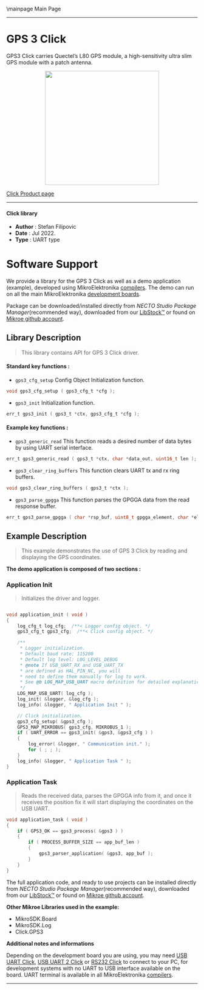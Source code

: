 \mainpage Main Page
 
---
# GPS 3 Click

GPS3 Click carries Quectel’s L80 GPS module, a high-sensitivity ultra slim GPS module with a patch antenna.

<p align="center">
  <img src="https://download.mikroe.com/images/click_for_ide/gps3_click.png" height=300px>
</p>

[Click Product page](https://www.mikroe.com/gps-3-click)

---


#### Click library

- **Author**        : Stefan Filipovic
- **Date**          : Jul 2022.
- **Type**          : UART type


# Software Support

We provide a library for the GPS 3 Click
as well as a demo application (example), developed using MikroElektronika
[compilers](https://www.mikroe.com/necto-studio).
The demo can run on all the main MikroElektronika [development boards](https://www.mikroe.com/development-boards).

Package can be downloaded/installed directly from *NECTO Studio Package Manager*(recommended way), downloaded from our [LibStock&trade;](https://libstock.mikroe.com) or found on [Mikroe github account](https://github.com/MikroElektronika/mikrosdk_click_v2/tree/master/clicks).

## Library Description

> This library contains API for GPS 3 Click driver.

#### Standard key functions :

- `gps3_cfg_setup` Config Object Initialization function.
```c
void gps3_cfg_setup ( gps3_cfg_t *cfg );
```

- `gps3_init` Initialization function.
```c
err_t gps3_init ( gps3_t *ctx, gps3_cfg_t *cfg );
```

#### Example key functions :

- `gps3_generic_read` This function reads a desired number of data bytes by using UART serial interface.
```c
err_t gps3_generic_read ( gps3_t *ctx, char *data_out, uint16_t len );
```

- `gps3_clear_ring_buffers` This function clears UART tx and rx ring buffers.
```c
void gps3_clear_ring_buffers ( gps3_t *ctx );
```

- `gps3_parse_gpgga` This function parses the GPGGA data from the read response buffer.
```c
err_t gps3_parse_gpgga ( char *rsp_buf, uint8_t gpgga_element, char *element_data );
```

## Example Description

> This example demonstrates the use of GPS 3 Click by reading and displaying the GPS coordinates.

**The demo application is composed of two sections :**

### Application Init

> Initializes the driver and logger.

```c

void application_init ( void )
{
    log_cfg_t log_cfg;  /**< Logger config object. */
    gps3_cfg_t gps3_cfg;  /**< Click config object. */

    /** 
     * Logger initialization.
     * Default baud rate: 115200
     * Default log level: LOG_LEVEL_DEBUG
     * @note If USB_UART_RX and USB_UART_TX 
     * are defined as HAL_PIN_NC, you will 
     * need to define them manually for log to work. 
     * See @b LOG_MAP_USB_UART macro definition for detailed explanation.
     */
    LOG_MAP_USB_UART( log_cfg );
    log_init( &logger, &log_cfg );
    log_info( &logger, " Application Init " );

    // Click initialization.
    gps3_cfg_setup( &gps3_cfg );
    GPS3_MAP_MIKROBUS( gps3_cfg, MIKROBUS_1 );
    if ( UART_ERROR == gps3_init( &gps3, &gps3_cfg ) ) 
    {
        log_error( &logger, " Communication init." );
        for ( ; ; );
    }
    log_info( &logger, " Application Task " );
}

```

### Application Task

> Reads the received data, parses the GPGGA info from it, and once it receives the position fix it will start displaying the coordinates on the USB UART.

```c
void application_task ( void )
{
    if ( GPS3_OK == gps3_process( &gps3 ) )
    {
        if ( PROCESS_BUFFER_SIZE == app_buf_len )
        {
            gps3_parser_application( &gps3, app_buf );
        }
    }
}
```

The full application code, and ready to use projects can be installed directly from *NECTO Studio Package Manager*(recommended way), downloaded from our [LibStock&trade;](https://libstock.mikroe.com) or found on [Mikroe github account](https://github.com/MikroElektronika/mikrosdk_click_v2/tree/master/clicks).

**Other Mikroe Libraries used in the example:**

- MikroSDK.Board
- MikroSDK.Log
- Click.GPS3

**Additional notes and informations**

Depending on the development board you are using, you may need
[USB UART Click](https://www.mikroe.com/usb-uart-click),
[USB UART 2 Click](https://www.mikroe.com/usb-uart-2-click) or
[RS232 Click](https://www.mikroe.com/rs232-click) to connect to your PC, for
development systems with no UART to USB interface available on the board. UART
terminal is available in all MikroElektronika
[compilers](https://shop.mikroe.com/compilers).

---
